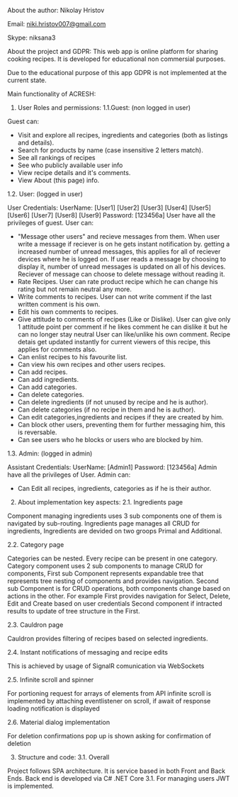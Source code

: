 About the author:
Nikolay Hristov

Email: niki.hristov007@gmail.com

Skype: niksana3

About the project and GDPR:
This web app is online platform for sharing cooking recipes. It is developed for educational non commersial purposes.

Due to the educational purpose of this app GDPR is not implemented at the current state.

Main functionality of ACRESH:
1. User Roles and permissions:
1.1.Guest: (non logged in user)

Guest can:
+ Visit and explore all recipes, ingredients and categories (both as listings and details).
+ Search for products by name (case insensitive 2 letters match).
+ See all rankings of recipes
+ See who publicly available user info
+ View recipe details and it's comments.
+ View About (this page) info.

1.2. User: (logged in user)

User Credentials:
UserName: [User1] [User2] [User3] [User4] [User5] [User6] [User7] [User8] [User9]
Password: [123456a]
User have all the privileges of guest.
User can:
+ "Message other users" and recieve messages from them.
When user write a message if reciever is on he gets instant notification by.
getting a increased number of unread messages, this applies for all of reciever devices
where he is logged on. If user reads a message by choosing to display it, number of unread messages
is updated on all of his devices. Reciever of message can choose to delete message without reading it.
+ Rate Recipes. User can rate product recipe which he can change his rating but not remain neutral any more.
+ Write comments to recipes.
User can not write comment if the last written comment is his own.
+ Edit his own comments to recipes.
+ Give attitude to comments of recipes (Like or Dislike). User can give only 1 attitude point per comment if he likes comment he can dislike it but he can no longer stay neutral
User can like/unlike his own comment. Recipe detais get updated instantly for current viewers of this recipe, this applies for comments also.
+ Can enlist recipes to his favourite list.
+ Can view his own recipes and other users recipes.
+ Can add recipes.
+ Can add ingredients.
+ Can add categories.
+ Can delete categories.
+ Can delete ingredients (if not unused by recipe and he is author).
+ Can delete categories (if no recipe in them and he is author).
+ Can edit categories,ingredients and recipes if they are created by him.
+ Can block other users, preventing them for further messaging him, this is reversable.
+ Can see users who he blocks or users who are blocked by him.

1.3. Admin: (logged in admin)

Assistant Credentials:
UserName: [Admin1]
Password: [123456a]
Admin have all the privileges of User.
Admin can:
+ Can Edit all recipes, ingredients, categories as if he is their author.

2. About implementation key aspects:
2.1. Ingredients page

Component managing ingredients uses 3 sub components one of them is navigated by sub-routing.
Ingredients page manages all CRUD for ingredients, Ingredients are devided on two groops Primal and Additional.

2.2. Category page

Categories can be nested. Every recipe can be present in one category.
Category component uses 2 sub components to manage CRUD for components,
First sub Component represents expandable tree that represents tree nesting of components and provides navigation.
Second sub Component is for CRUD operations, both components change based on actions in the other.
For example First provides navigation for Select, Delete, Edit and Create based on user credentials
Second component if intracted results to update of tree structure in the First.

2.3. Cauldron page

Cauldron provides filtering of recipes based on selected ingredients.

2.4. Instant notifications of messaging and recipe edits

This is achieved by usage of SignalR comunication via WebSockets

2.5. Infinite scroll and spinner

For portioning request for arrays of elements from API infinite scroll is implemented
by attaching eventlistener on scroll, if await of response loading notification is displayed

2.6. Material dialog implementation

For deletion confirmations pop up is shown asking for confirmation of deletion

3. Structure and code:
3.1. Overall

Project follows SPA architecture. It is service based in both Front and Back Ends.
Back end is developed via C# .NET Core 3.1.
For managing users JWT is implemented.